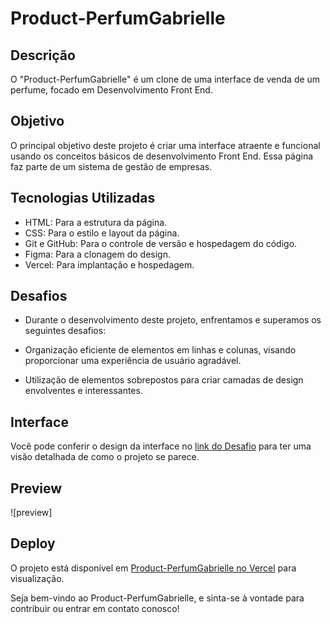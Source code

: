 # Product-PerfumGabrielle

## Descrição
O "Product-PerfumGabrielle" é um clone de uma interface de venda de um perfume, focado em Desenvolvimento Front End.

## Objetivo
O principal objetivo deste projeto é criar uma interface atraente e funcional usando os conceitos básicos de desenvolvimento Front End. Essa página faz parte de um sistema de gestão de empresas.

## Tecnologias Utilizadas
- HTML: Para a estrutura da página.
- CSS: Para o estilo e layout da página.
- Git e GitHub: Para o controle de versão e hospedagem do código.
- Figma: Para a clonagem do design.
- Vercel: Para implantação e hospedagem.

## Desafios
- Durante o desenvolvimento deste projeto, enfrentamos e superamos os seguintes desafios:

- Organização eficiente de elementos em linhas e colunas, visando proporcionar uma experiência de usuário agradável.
- Utilização de elementos sobrepostos para criar camadas de design envolventes e interessantes.

## Interface
Você pode conferir o design da interface no [link do Desafio](https://www.frontendmentor.io/challenges/product-preview-card-component-GO7UmttRfa) para ter uma visão detalhada de como o projeto se parece.

## Preview
![preview]



## Deploy
O projeto está disponível em [Product-PerfumGabrielle no Vercel](https://product-perfum-gabrielle.vercel.app) para visualização.

Seja bem-vindo ao Product-PerfumGabrielle, e sinta-se à vontade para contribuir ou entrar em contato conosco!
